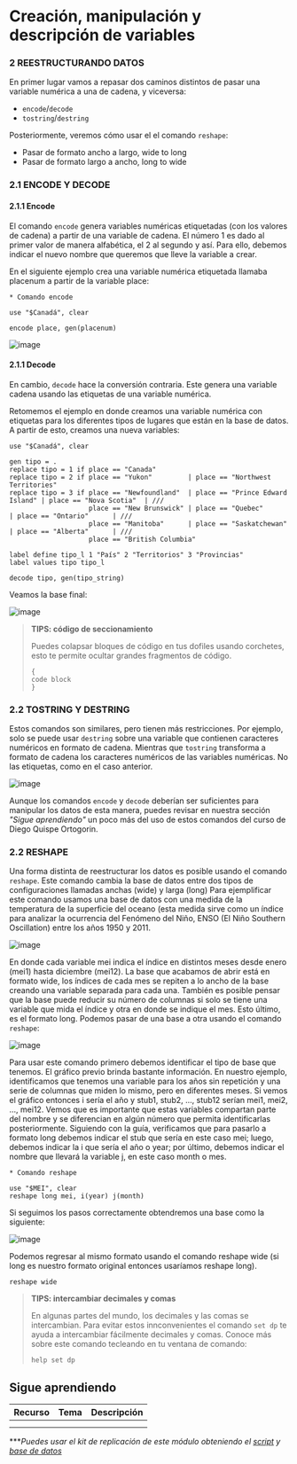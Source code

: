 # Creación, manipulación y descripción de variables

###  2 REESTRUCTURANDO DATOS

En primer lugar vamos a repasar dos caminos distintos de pasar una variable numérica a una de cadena, y viceversa:

- `encode`/`decode`
- `tostring`/`destring`

Posteriormente, veremos cómo usar el el comando `reshape`:

- Pasar de formato ancho a largo, wide to long
- Pasar de formato largo a ancho, long to wide

### 2.1 ENCODE Y DECODE

#### 2.1.1 Encode

El comando `encode` genera variables numéricas etiquetadas (con los valores de cadena) a partir de una variable de cadena. El número 1 es dado al primer valor de manera alfabética, el 2 al segundo y así. Para ello, debemos indicar el nuevo nombre que queremos que lleve la variable a crear.

En el siguiente ejemplo crea una variable numérica etiquetada llamaba placenum a partir de la variable place:


```
* Comando encode

use "$Canadá", clear

encode place, gen(placenum)
```

![image](https://user-images.githubusercontent.com/106888200/223484256-af5e27dc-73d0-4ebe-a1c3-55273d379be7.png)

#### 2.1.1 Decode

En cambio, `decode` hace la conversión contraria. Este genera una variable cadena usando las etiquetas de una variable numérica.

Retomemos el ejemplo en donde creamos una variable numérica con etiquetas para los diferentes tipos de lugares que están en la base de datos. A partir de esto, creamos una nueva variables:

```
use "$Canadá", clear

gen tipo = .
replace tipo = 1 if place == "Canada"
replace tipo = 2 if place == "Yukon"         | place == "Northwest Territories"
replace tipo = 3 if place == "Newfoundland"  | place == "Prince Edward Island" | place == "Nova Scotia"  | ///
					place == "New Brunswick" | place == "Quebec" 	 		   | place == "Ontario" 	 | ///
					place == "Manitoba"		 | place == "Saskatchewan"		   | place == "Alberta"		 | ///
					place == "British Columbia"

label define tipo_l 1 "País" 2 "Territorios" 3 "Provincias"
label values tipo tipo_l

decode tipo, gen(tipo_string)
```

Veamos la base final:

![image](https://user-images.githubusercontent.com/106888200/223489389-f0da2354-4a68-4f99-93fa-3e3e0ee52a38.png)



> **TIPS: código de seccionamiento**
> 
> Puedes colapsar bloques de código en tus dofiles usando corchetes, esto te permite ocultar grandes fragmentos de código.
> 
>```
>{
>code block
>}
>```
>


### 2.2 TOSTRING Y DESTRING

Estos comandos son similares, pero tienen más restricciones. Por ejemplo, solo se puede usar `destring` sobre una variable que contienen caracteres numéricos en formato de cadena. Mientras que `tostring` transforma a formato de cadena los caracteres numéricos de las variables numéricas. No las etiquetas, como en el caso anterior.

![image](https://user-images.githubusercontent.com/106888200/223489062-b2fd8123-8cd7-49a1-982e-440070805e83.png)

Aunque los comandos `encode` y `decode` deberían ser suficientes para manipular los datos de esta manera, puedes revisar en nuestra sección _"Sigue aprendiendo"_ un poco más del uso de estos comandos del curso de Diego Quispe Ortogorin.

### 2.2 RESHAPE

Una forma distinta de reestructurar los datos es posible usando el comando `reshape`. Este comando cambia la base de datos entre dos tipos de configuraciones llamadas anchas (wide) y larga (long)
Para ejemplificar este comando usamos una base de datos con una medida de la temperatura de la superficie del oceano (esta medida sirve como un índice para analizar la ocurrencia del Fenómeno del Niño, ENSO (El Niño Southern Oscillation) entre los años 1950 y 2011.

![image](https://user-images.githubusercontent.com/106888200/223489729-dab4ff9d-83be-4e5d-ae2b-649ec3cdca50.png)

En donde cada variable mei indica el índice en distintos meses desde enero (mei1) hasta diciembre (mei12).
La base que acabamos de abrir está en formato wide, los índices de cada mes se repiten a lo ancho de la base creando una variable separada para cada una. También es posible pensar que la base puede reducir su número de columnas si solo se tiene una variable que mida el índice y otra en donde se indique el mes. Esto último, es el formato long. Podemos pasar de una base a otra usando el comando `reshape`:

![image](https://user-images.githubusercontent.com/106888200/223490145-e854eb32-e2eb-4f82-ad2a-0503d9ff3f10.png)

Para usar este comando primero debemos identificar el tipo de base que tenemos. El gráfico previo brinda bastante información. En nuestro ejemplo, identificamos que tenemos una variable para los años sin repetición y una serie de columnas que miden lo mismo, pero en diferentes meses.
Si vemos el gráfico entonces i sería el año y stub1, stub2, ..., stub12 serían mei1, mei2, ..., mei12. Vemos que es importante que estas variables compartan parte del nombre y se diferencian en algún número que permita identificarlas posteriormente.
Siguiendo con la guía, verificamos que para pasarlo a formato long debemos indicar el stub que sería en este caso mei; luego, debemos indicar la i que sería el año o year; por último, debemos indicar el nombre que llevará la variable j, en este caso month o mes.

```
* Comando reshape 

use "$MEI", clear
reshape long mei, i(year) j(month)

```

Si seguimos los pasos correctamente obtendremos una base como la siguiente:

![image](https://user-images.githubusercontent.com/106888200/223490878-406847bd-0922-4fd5-8a23-cd97af17256d.png)


Podemos regresar al mismo formato usando el comando reshape wide (si long es nuestro formato original entonces usaríamos reshape long).

```
reshape wide 
```


> **TIPS: intercambiar decimales y comas**
>
>En algunas partes del mundo, los decimales y las comas se intercambian. Para evitar estos innconvenientes el comando `set dp` te ayuda a intercambiar fácilmente decimales y comas. Conoce más sobre este comando tecleando en tu ventana de comando: 
>```
>help set dp 
>```


## Sigue aprendiendo
| Recurso  | Tema | Descripción |
| ------------- |:-------------:|:-------------:|
|   |  |   |
|   |  |   |


****Puedes usar el kit de replicación de este módulo obteniendo el [script](https://github.com/Gladys91/Proyecto_STATA/blob/main/_An%C3%A1lisis/Scripts/Conceptos%20b%C3%A1sicos/6_merge_append.do "script") y [base de datos](https://github.com/Gladys91/Proyecto_STATA/tree/main/_An%C3%A1lisis/Data "base de datos")* 
